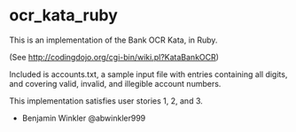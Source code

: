 ocr_kata_ruby
=============
This is an implementation of the Bank OCR Kata, in Ruby.

(See http://codingdojo.org/cgi-bin/wiki.pl?KataBankOCR)

Included is accounts.txt, a sample input file with entries containing all
digits, and covering valid, invalid, and illegible account numbers.

This implementation satisfies user stories 1, 2, and 3.

- Benjamin Winkler
  @abwinkler999